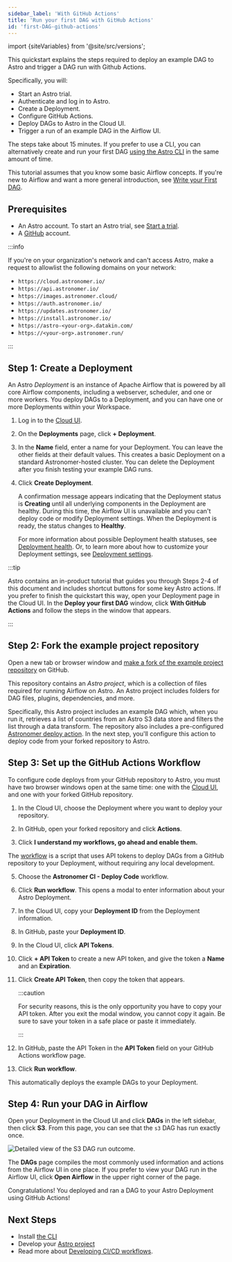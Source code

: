 ```yaml
---
sidebar_label: 'With GitHub Actions'
title: 'Run your first DAG with GitHub Actions'
id: 'first-DAG-github-actions'
---
```


import {siteVariables} from '@site/src/versions';

This quickstart explains the steps required to deploy an example DAG to Astro and trigger a DAG run with Github Actions.

Specifically, you will:

- Start an Astro trial.
- Authenticate and log in to Astro. 
- Create a Deployment. 
- Configure GitHub Actions.
- Deploy DAGs to Astro in the Cloud UI.
- Trigger a run of an example DAG in the Airflow UI. 

The steps take about 15 minutes. If you prefer to use a CLI, you can alternatively create and run your first DAG [using the Astro CLI](first-DAG-cli.md) in the same amount of time.

This tutorial assumes that you know some basic Airflow concepts. If you're new to Airflow and want a more general introduction, see [Write your First DAG](https://docs.astronomer.io/learn/get-started-with-airflow).

## Prerequisites

- An Astro account. To start an Astro trial, see [Start a trial](trial.md).
- A [GitHub](https://docs.github.com/en/get-started/signing-up-for-github) account.

:::info

If you're on your organization's network and can't access Astro, make a request to allowlist the following domains on your network:

- `https://cloud.astronomer.io/`
- `https://api.astronomer.io/`
- `https://images.astronomer.cloud/`
- `https://auth.astronomer.io/`
- `https://updates.astronomer.io/`
- `https://install.astronomer.io/`
- `https://astro-<your-org>.datakin.com/`
- `https://<your-org>.astronomer.run/`

:::

## Step 1: Create a Deployment

An Astro _Deployment_ is an instance of Apache Airflow that is powered by all core Airflow components, including a webserver, scheduler, and one or more workers. You deploy DAGs to a Deployment, and you can have one or more Deployments within your Workspace.

1. Log in to the [Cloud UI](https://cloud.astronomer.io).

2. On the **Deployments** page, click **+ Deployment**.

3. In the **Name** field, enter a name for your Deployment. You can leave the other fields at their default values. This creates a basic Deployment on a standard Astronomer-hosted cluster. You can delete the Deployment after you finish testing your example DAG runs. 

4. Click **Create Deployment**.

    A confirmation message appears indicating that the Deployment status is **Creating** until all underlying components in the Deployment are healthy. During this time, the Airflow UI is unavailable and you can't deploy code or modify Deployment settings. When the Deployment is ready, the status changes to **Healthy**.
    
    For more information about possible Deployment health statuses, see [Deployment health](deployment-metrics.md#deployment-health). Or, to learn more about how to customize your Deployment settings, see [Deployment settings](deployment-settings.md).

:::tip

Astro contains an in-product tutorial that guides you through Steps 2-4 of this document and includes shortcut buttons for some key Astro actions. If you prefer to finish the quickstart this way, open your Deployment page in the Cloud UI. In the **Deploy your first DAG** window, click **With GitHub Actions** and follow the steps in the window that appears. 

:::

## Step 2: Fork the example project repository

Open a new tab or browser window and [make a fork of the example project repository](https://github.com/astronomer/astro-example-dags/fork) on GitHub.

This repository contains an _Astro project_, which is a collection of files required for running Airflow on Astro. An Astro project includes folders for DAG files, plugins, dependencies, and more.

Specifically, this Astro project includes an example DAG which, when you run it, retrieves a list of countries from an Astro S3 data store and filters the list through a data transform. The repository also includes a pre-configured [Astronomer deploy action](https://github.com/astronomer/deploy-action). In the next step, you'll configure this action to deploy code from your forked repository to Astro.

## Step 3: Set up the GitHub Actions Workflow

To configure code deploys from your GitHub repository to Astro, you must have two browser windows open at the same time: one with the [Cloud UI](https://cloud.astronomer.io), and one with your forked GitHub repository.

1. In the Cloud UI, choose the Deployment where you want to deploy your repository. 

2. In GitHub, open your forked repository and click **Actions**.

3. Click **I understand my workflows, go ahead and enable them.**

  The [workflow](https://github.com/astronomer/astro-example-dags/blob/main/.github/workflows/deploy-to-astro.yaml) is a script that uses API tokens to deploy DAGs from a GitHub repository to your Deployment, without requiring any local development.

5. Choose the **Astronomer CI - Deploy Code** workflow. 

6. Click **Run workflow**. This opens a modal to enter information about your Astro Deployment.

7. In the Cloud UI, copy your **Deployment ID** from the Deployment information. 

8. In GitHub, paste your **Deployment ID**.

9. In the Cloud UI, click **API Tokens**.

10. Click **+ API Token** to create a new API token, and give the token a **Name** and an **Expiration**.

11. Click **Create API Token**, then copy the token that appears.

    :::caution

    For security reasons, this is the only opportunity you have to copy your API token. After you exit the modal window, you cannot copy it again. Be sure to save your token in a safe place or paste it immediately.

    :::

12. In GitHub, paste the API Token in the **API Token** field on your GitHub Actions workflow page.

13. Click **Run workflow**. 

This automatically deploys the example DAGs to your Deployment.

## Step 4: Run your DAG in Airflow

Open your Deployment in the Cloud UI and click **DAGs** in the left sidebar, then click **S3**. From this page, you can see that the `s3` DAG has run exactly once. 

![Detailed view of the S3 DAG run outcome.](/img/docs/s3-complete.png)

The **DAGs** page compiles the most commonly used information and actions from the Airflow UI in one place. If you prefer to view your DAG run in the Airflow UI, click **Open Airflow** in the upper right corner of the page.

Congratulations! You deployed and ran a DAG to your Astro Deployment using GitHub Actions!

## Next Steps

- Install [the CLI](/astro/cli/install-cli.md)
- Develop your [Astro project](/astro/cli/run-airflow-locally)
- Read more about [Developing CI/CD workflows](set-up-ci-cd.md).
